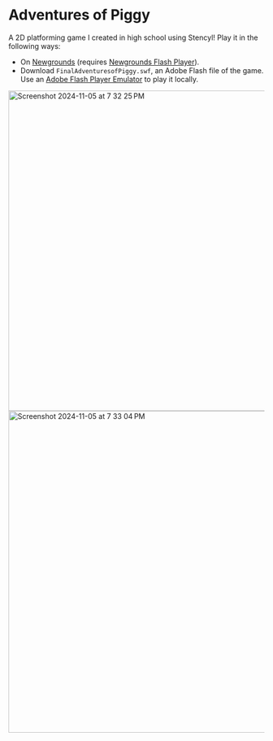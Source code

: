 # Adventures of Piggy
A 2D platforming game I created in high school using Stencyl! Play it in the following ways:
* On [Newgrounds](https://www.newgrounds.com/portal/view/708019) (requires [Newgrounds Flash Player](https://www.newgrounds.com/flash/player)).
* Download `FinalAdventuresofPiggy.swf`, an Adobe Flash file of the game. Use an [Adobe Flash Player Emulator](https://ruffle.rs/) to play it locally.

<img width="630" alt="Screenshot 2024-11-05 at 7 32 25 PM" src="https://github.com/user-attachments/assets/7ffcda33-2170-427f-975e-fc19ddc0a910">
<img width="633" alt="Screenshot 2024-11-05 at 7 33 04 PM" src="https://github.com/user-attachments/assets/92945d28-e824-4611-b41e-fb1b412dd228">
